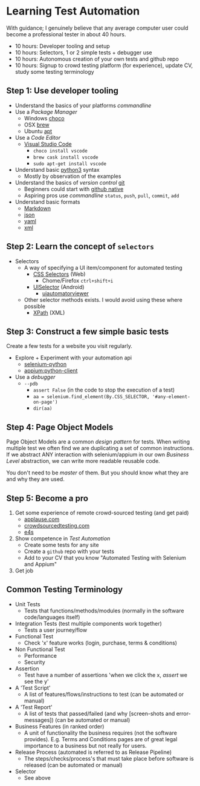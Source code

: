 # Learning Test Automation

With guidance; I genuinely believe that any average computer user could become a professional tester in about 40 hours.

* 10 hours: Developer tooling and setup
* 10 hours: Selectors, 1 or 2 simple tests + debugger use
* 10 hours: Autonomous creation of your own tests and github repo
* 10 hours: Signup to crowd testing platform (for experience), update CV, study some testing terminology


## Step 1: Use developer tooling

* Understand the basics of your platforms _commandline_
* Use a _Package Manager_
    * Windows [choco](https://chocolatey.org/)
    * OSX [brew](https://brew.sh/)
    * Ubuntu [apt](https://help.ubuntu.com/lts/serverguide/apt.html.en)
* Use a _Code Editor_
    * [Visual Studio Code](https://code.visualstudio.com/)
        * `choco install vscode`
        * `brew cask install vscode`
        * `sudo apt-get install vscode`
* Understand basic [python3](https://docs.python.org/3/) syntax
    * Mostly by observation of the examples
* Understand the basics of _version control_ [git](https://git-scm.com/)
    * Beginners could start with [github native](https://desktop.github.com/)
    * Aspiring pros use _commandline_ `status`, `push`, `pull`, `commit`, `add`
* Understand basic formats
    * [Markdown](https://github.com/adam-p/markdown-here/wiki/Markdown-Cheatsheet)
    * [json](https://www.w3schools.com/js/js_json_syntax.asp)
    * [yaml](http://yaml.org/)
    * [xml](https://www.w3schools.com/xml/xml_whatis.asp)


## Step 2: Learn the concept of `selectors`

* Selectors
    * A way of specifying a UI item/component for automated testing
        * [CSS Selectors](https://www.w3schools.com/cssref/css_selectors.asp) (Web)
            * Chome/Firefox `ctrl+shift+i`
        * [UISelector](https://developer.android.com/reference/android/support/test/uiautomator/UiSelector) (Android)
            * [uiautomatorviewer](https://www.guru99.com/uiautomatorviewer-tutorial.html)
    * Other selector methods exists. I would avoid using these where possible
        * [XPath](https://www.w3schools.com/xml/xpath_intro.asp) (XML)


## Step 3: Construct a few simple basic tests

Create a few tests for a website you visit regularly.

* Explore + Experiment with your automation api
    * [selenium-python](http://selenium-python.readthedocs.io/)
    * [appium:python-client](https://github.com/appium/python-client)
* Use a _debugger_
    * `--pdb`
        * `assert False` (in the code to stop the execution of a test)
        * `aa = selenium.find_element(By.CSS_SELECTOR, '#any-element-on-page')`
        * `dir(aa)`


## Step 4: Page Object Models

Page Object Models are a common _design pattern_ for tests.
When writing multiple test we often find we are duplicating a set of common instructions.
If we abstract ANY interaction with selenium/appium in our own _Business Level_ abstraction, we can write more readable reusable code.

You don't need to be _master_ of them. But you should know what they are and why they are used.


## Step 5: Become a pro

1. Get some experience of remote crowd-sourced testing (and get paid)
    * [applause.com](https://www.applause.com/community/)
    * [crowdsourcedtesting.com](https://crowdsourcedtesting.com/en/freelance-software-testing-jobs)
    * [e4s](http://www.e4s.co.uk/part-time-jobs/online-user-testing-jobs.htm)
2. Show competence in _Test Automation_
    * Create some tests for any site
    * Create a `github` repo with your tests
    * Add to your CV that you know "Automated Testing with Selenium and Appium"
3. Get job


## Common Testing Terminology

* Unit Tests
    * Tests that functions/methods/modules (normally in the software code/languages itself)
* Integration Tests (test multiple components work together)
    * Tests a user journey/flow
* Functional Test
    * Check 'x' feature works (login, purchase, terms & conditions)
* Non Functional Test
    * Performance
    * Security
* Assertion
    * Test have a number of assertions 'when we click the x, _assert_ we see the y'
* A 'Test Script'
    * A list of features/flows/instructions to test (can be automated or manual)
* A 'Test Report'
    * A list of tests that passed/failed (and why [screen-shots and error-messages]) (can be automated or manual)
* Business Features (in ranked order)
    * A unit of functionality the business requires (not the software provides). E.g. Terms and Conditions pages are of great legal importance to a business but not really for users.
* Release Process (automated is referred to as Release Pipeline)
    * The steps/checks/process's that must take place before software is released (can be automated or manual)
* Selector
    * See above
